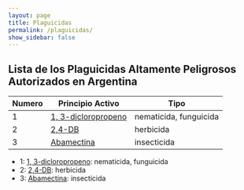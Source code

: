 ```yaml
---
layout: page
title: Plaguicidas
permalink: /plaguicidas/
show_sidebar: false
---
```


## Lista de los Plaguicidas Altamente Peligrosos Autorizados en Argentina


Numero|Principio Activo|Tipo|
----|-------------------|---------------------------|
 1  | [1, 3-dicloropropeno](/archivos/plaguicidas/1,3-dicloropropeno.pdf)| nematicida, funguicida
 2  | [2,4-DB](/archivos/plaguicidas/2.4.DB.pdf)| herbicida
 3  | [Abamectina](/archivos/plaguicidas/abamectina.pdf)| insecticida

- 1: [1, 3-dicloropropeno](/archivos/plaguicidas/1,3-dicloropropeno.pdf): nematicida, funguicida
- 2: [2,4-DB](/archivos/plaguicidas/2.4.DB.pdf): herbicida
- 3: [Abamectina](/archivos/plaguicidas/abamectina.pdf): insecticida
